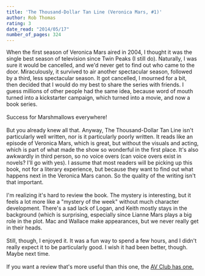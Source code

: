```yaml
---
title: 'The Thousand-Dollar Tan Line (Veronica Mars, #1)'
author: Rob Thomas
rating: 3
date_read: "2014/05/17"
number_of_pages: 324
---
```


When the first season of Veronica Mars aired in 2004, I thought it was the single best season of television since Twin Peaks (I still do). Naturally, I was sure it would be cancelled, and we'd never get to find out who came to the door. Miraculously, it survived to air another spectacular season, followed by a third, less spectacular season. It got cancelled, I mourned for a bit, then decided that I would do my best to share the series with friends. I guess millions of other people had the same idea, because word of mouth turned into a kickstarter campaign, which turned into a movie, and now a book series.<br/><br/>Success for Marshmallows everywhere!<br/><br/>But you already knew all that. Anyway, The Thousand-Dollar Tan Line isn't particularly well written, nor is it particularly poorly written. It reads like an episode of Veronica Mars, which is great, but without the visuals and acting, which is part of what made the show so wonderful in the first place. It's also awkwardly in third person, so no voice overs (can voice overs exist in novels? I'll go with yes). I assume that most readers will be picking up this book, not for a literary experience, but because they want to find out what happens next in the Veronica Mars canon. So the quality of the writing isn't that important.<br/><br/>I'm realizing it's hard to review the book. The mystery is interesting, but it feels a lot more like a "mystery of the week" without much character development. There's a sad lack of Logan, and Keith mostly stays in the background (which is surprising, especially since <spoiler>Lianne Mars plays a big role in the plot</spoiler>. Mac and Wallace make appearances, but we never really get in their heads. <br/><br/>Still, though, I enjoyed it. It was a fun way to spend a few hours, and I didn't really expect it to be particularly good. I wish it had been better, though. Maybe next time.<br/><br/>If you want a review that's more useful than this one, the <a href="http://www.avclub.com/review/first-book-veronica-mars-mystery-series-doesnt-qui-202539">AV Club has one.</a>